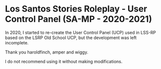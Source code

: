 # Los Santos Stories Roleplay - User Control Panel (SA-MP - 2020-2021)
In 2020, I started to re-create the User Control Panel (UCP) used in LSS-RP based on the LSRP Old School UCP, but the development was left incomplete.

Thank you haroldfinch, amper and wiggy.

I do not recommend using it without making modifications.
